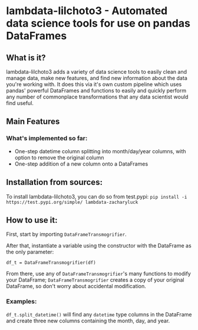 # lambdata-lilchoto3 - Automated data science tools for use on pandas DataFrames

## What is it?

lambdata-lilchoto3 adds a variety of data science tools to easily clean and manage data, make new features, and find new information about the data you're working with. It does this via it's own custom pipeline which uses pandas' powerful DataFrames and functions to easily and quickly perform any number of commonplace transformations that any data scientist would find useful.

## Main Features

### What's implemented so far:

- One-step datetime column splitting into month/day/year columns, with option to remove the original column
- One-step addition of a new column onto a DataFrames

## Installation from sources:

To install lambdata-lilchoto3, you can do so from test.pypi:
`pip install -i https://test.pypi.org/simple/ lambdata-zacharyluck`

## How to use it:

First, start by importing `DataFrameTransmogrifier`.

After that, instantiate a variable using the constructor with the DataFrame as the only parameter:

`df_t = DataFrameTransmogrifier(df)`

From there, use any of `DataFrameTransmogrifier`'s many functions to modify your DataFrame; `DataFrameTransmogrifier` creates a copy of your original DataFrame, so don't worry about accidental modification.

### Examples:

`df_t.split_datetime()` will find any `datetime` type columns in the DataFrame and create three new columns containing the month, day, and year.